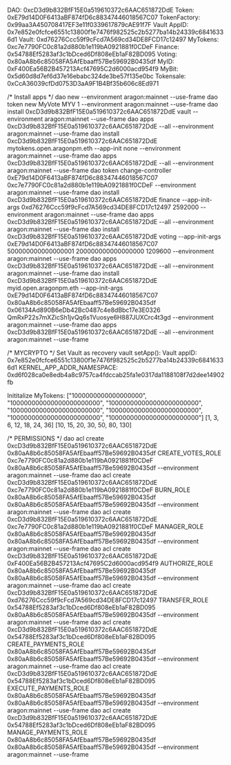 DAO: 0xcD3d9b832BfF15E0a519610372c6AAC651872DdE
Token: 0xE79d14D0F6413aBF874fD6c88347446018567C07
TokenFactory: 0x99aa3A450708417EF3e11f0339617879cAE91f7F
Vault AppID: 0x7e852e0fcfce6551c13800f1e7476f982525c2b5277ba14b24339c68416336d1
Vault: 0xd76276Ccc59f9cFcd7A569cd34DE8FCD17c12497
MyTokens: 0xc7e7790FC0c81a2d880b1e119bA0921881f0CDeF
Finance: 0x54788Ef5283af3c1bDced6Df808eEb1aF82BD095
Voting: 0x80aA8b6c85058FA5AfEbaaff57Be59692B0435df
MyID: 0xF400Ea56B2B457213Acf47695C2d6000acd954f9
MyBit: 0x5d60d8d7ef6d37e16ebabc324de3be57f135e0bc
Tokensale: 0xCcA36039cfDd0753D3aA9F1B4Bf35b606c8Ed971

/* Install apps */
dao new --environment aragon:mainnet --use-frame
dao token new MyVote MYV 1 --environment aragon:mainnet --use-frame
dao install 0xcD3d9b832BfF15E0a519610372c6AAC651872DdE vault --environment aragon:mainnet --use-frame
dao apps 0xcD3d9b832BfF15E0a519610372c6AAC651872DdE --all --environment aragon:mainnet --use-frame
dao install 0xcD3d9b832BfF15E0a519610372c6AAC651872DdE mytokens.open.aragonpm.eth --app-init none --environment aragon:mainnet --use-frame
dao apps 0xcD3d9b832BfF15E0a519610372c6AAC651872DdE --all --environment aragon:mainnet --use-frame
dao token change-controller 0xE79d14D0F6413aBF874fD6c88347446018567C07 0xc7e7790FC0c81a2d880b1e119bA0921881f0CDeF --environment aragon:mainnet --use-frame
dao install 0xcD3d9b832BfF15E0a519610372c6AAC651872DdE finance --app-init-args 0xd76276Ccc59f9cFcd7A569cd34DE8FCD17c12497 2592000 --environment aragon:mainnet --use-frame
dao apps 0xcD3d9b832BfF15E0a519610372c6AAC651872DdE --all --environment aragon:mainnet --use-frame
dao install 0xcD3d9b832BfF15E0a519610372c6AAC651872DdE voting --app-init-args 0xE79d14D0F6413aBF874fD6c88347446018567C07 500000000000000001 200000000000000000 1209600 --environment aragon:mainnet --use-frame
dao apps 0xcD3d9b832BfF15E0a519610372c6AAC651872DdE --all --environment aragon:mainnet --use-frame
dao install 0xcD3d9b832BfF15E0a519610372c6AAC651872DdE myid.open.aragonpm.eth --app-init-args 0xE79d14D0F6413aBF874fD6c88347446018567C07 0x80aA8b6c85058FA5AfEbaaff57Be59692B0435df 0x06134Ad890B6eDb42Bc0487c4e8dBbc17e3E0326 QmRxP22s7mXZicSh1jvQq6s1Vuosye6H887JUXCrc4t3gd --environment aragon:mainnet --use-frame
dao apps 0xcD3d9b832BfF15E0a519610372c6AAC651872DdE --all --environment aragon:mainnet --use-frame


/* MYCRYPTO */
Set Vault as recovery vault
setApp():
Vault appID: 0x7e852e0fcfce6551c13800f1e7476f982525c2b5277ba14b24339c68416336d1
KERNEL_APP_ADDR_NAMESPACE: 0xd6f028ca0e8edb4a8c9757ca4fdccab25fa1e0317da1188108f7d2dee14902fb

Inititalize MyTokens:
["1000000000000000000", "100000000000000000000000", "100000000000000000000000", "100000000000000000000000", "100000000000000000000000", "100000000000000000000000", "100000000000000000000000"]
[1, 3, 6, 12, 18, 24, 36]
[10, 15, 20, 30, 50, 80, 130]

/* PERMISSIONS */
dao acl create 0xcD3d9b832BfF15E0a519610372c6AAC651872DdE 0x80aA8b6c85058FA5AfEbaaff57Be59692B0435df CREATE_VOTES_ROLE 0xc7e7790FC0c81a2d880b1e119bA0921881f0CDeF 0x80aA8b6c85058FA5AfEbaaff57Be59692B0435df --environment aragon:mainnet --use-frame
dao acl create 0xcD3d9b832BfF15E0a519610372c6AAC651872DdE 0xc7e7790FC0c81a2d880b1e119bA0921881f0CDeF BURN_ROLE 0x80aA8b6c85058FA5AfEbaaff57Be59692B0435df 0x80aA8b6c85058FA5AfEbaaff57Be59692B0435df --environment aragon:mainnet --use-frame
dao acl create 0xcD3d9b832BfF15E0a519610372c6AAC651872DdE 0xc7e7790FC0c81a2d880b1e119bA0921881f0CDeF MANAGER_ROLE 0x80aA8b6c85058FA5AfEbaaff57Be59692B0435df 0x80aA8b6c85058FA5AfEbaaff57Be59692B0435df --environment aragon:mainnet --use-frame
dao acl create 0xcD3d9b832BfF15E0a519610372c6AAC651872DdE 0xF400Ea56B2B457213Acf47695C2d6000acd954f9 AUTHORIZE_ROLE 0x80aA8b6c85058FA5AfEbaaff57Be59692B0435df 0x80aA8b6c85058FA5AfEbaaff57Be59692B0435df --environment aragon:mainnet --use-frame
dao acl create 0xcD3d9b832BfF15E0a519610372c6AAC651872DdE 0xd76276Ccc59f9cFcd7A569cd34DE8FCD17c12497 TRANSFER_ROLE 0x54788Ef5283af3c1bDced6Df808eEb1aF82BD095 0x80aA8b6c85058FA5AfEbaaff57Be59692B0435df --environment aragon:mainnet --use-frame
dao acl create 0xcD3d9b832BfF15E0a519610372c6AAC651872DdE 0x54788Ef5283af3c1bDced6Df808eEb1aF82BD095 CREATE_PAYMENTS_ROLE 0x80aA8b6c85058FA5AfEbaaff57Be59692B0435df 0x80aA8b6c85058FA5AfEbaaff57Be59692B0435df --environment aragon:mainnet --use-frame
dao acl create 0xcD3d9b832BfF15E0a519610372c6AAC651872DdE 0x54788Ef5283af3c1bDced6Df808eEb1aF82BD095 EXECUTE_PAYMENTS_ROLE 0x80aA8b6c85058FA5AfEbaaff57Be59692B0435df 0x80aA8b6c85058FA5AfEbaaff57Be59692B0435df --environment aragon:mainnet --use-frame
dao acl create 0xcD3d9b832BfF15E0a519610372c6AAC651872DdE 0x54788Ef5283af3c1bDced6Df808eEb1aF82BD095 MANAGE_PAYMENTS_ROLE 0x80aA8b6c85058FA5AfEbaaff57Be59692B0435df 0x80aA8b6c85058FA5AfEbaaff57Be59692B0435df --environment aragon:mainnet --use-frame
